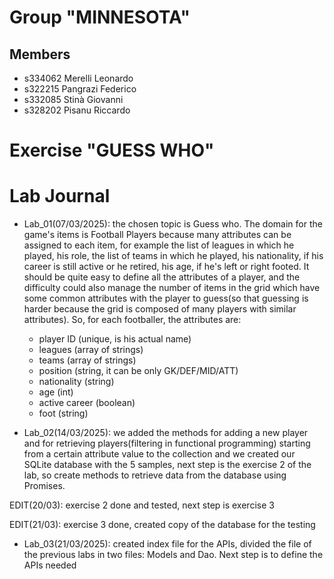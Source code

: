 # Group "MINNESOTA"

## Members
- s334062 Merelli Leonardo
- s322215 Pangrazi Federico
- s332085 Stinà Giovanni
- s328202 Pisanu Riccardo

# Exercise "GUESS WHO"

# Lab Journal
- Lab_01(07/03/2025): the chosen topic is Guess who. The domain for the game's items is Football Players because many attributes can be assigned to each item, for example the list of leagues in which he played, his role, the list of teams in which he played, his nationality, if his career is still active or he retired, his age, if he's left or right footed. It should be quite easy to define all the attributes of a player, and the difficulty could also manage the number of items in the grid which have some common attributes with the player to guess(so that guessing is harder because the grid is composed of many players with similar attributes). So, for each footballer, the attributes are:
    - player ID (unique, is his actual name)
    - leagues (array of strings)
    - teams (array of strings)
    - position (string, it can be only GK/DEF/MID/ATT)
    - nationality (string)
    - age (int)
    - active career (boolean)
    - foot (string)


- Lab_02(14/03/2025): we added the methods for adding a new player and for retrieving players(filtering in functional programming) starting from a certain attribute value to the collection and we created our SQLite database with the 5 samples, next step is the exercise 2 of the lab, so create methods to retrieve data from the database using Promises.

EDIT(20/03): exercise 2 done and tested, next step is exercise 3

EDIT(21/03): exercise 3 done, created copy of the database for the testing 
- Lab_03(21/03/2025): created index file for the APIs, divided the file of the previous labs in two files: Models and Dao. Next step is to define the APIs needed
